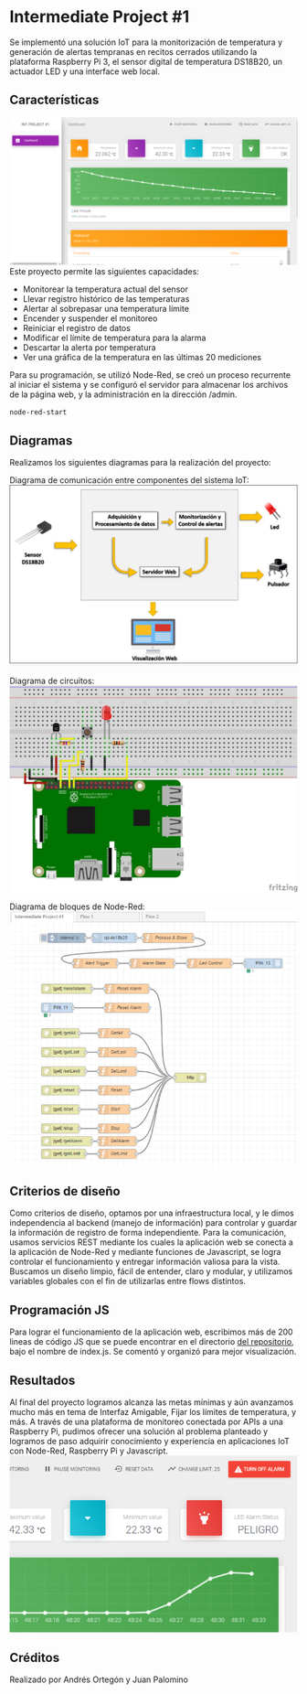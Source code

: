 # Intermediate Project #1

Se implementó una solución IoT para la monitorización de temperatura y generación de alertas tempranas
en recitos cerrados utilizando la plataforma Raspberry Pi 3, el sensor digital de temperatura DS18B20, un
actuador LED y una interface web local.

## Características
![alt text](https://raw.githubusercontent.com/juandavidpalomino/IoTProject1/master/public_html/docs/doc1.png)
Este proyecto permite las siguientes capacidades:
* Monitorear la temperatura actual del sensor
* Llevar registro histórico de las temperaturas
* Alertar al sobrepasar una temperatura límite
* Encender y suspender el monitoreo
* Reiniciar el registro de datos
* Modificar el límite de temperatura para la alarma
* Descartar la alerta por temperatura
* Ver una gráfica de la temperatura en las últimas 20 mediciones

Para su programación, se utilizó Node-Red, se creó un proceso recurrente al iniciar el sistema y se configuró el servidor para almacenar los archivos de la página web, y la administración en la dirección /admin. 

```bash
node-red-start
```


## Diagramas
Realizamos los siguientes diagramas para la realización del proyecto:

Diagrama de comunicación entre componentes del sistema IoT:
![alt text](https://raw.githubusercontent.com/juandavidpalomino/IoTProject1/master/public_html/docs/doc1.jpg)

Diagrama de circuitos:
![alt text](https://raw.githubusercontent.com/juandavidpalomino/IoTProject1/master/public_html/docs/doc23.jpg)

Diagrama de bloques de Node-Red:
![alt text](https://raw.githubusercontent.com/juandavidpalomino/IoTProject1/master/public_html/docs/doc3.png)

## Criterios de diseño
Como criterios de diseño, optamos por una infraestructura local, y le dimos independencia al backend (manejo de información) para controlar y guardar la información de registro de forma independiente. Para la comunicación, usamos servicios REST mediante los cuales la aplicación web se conecta a la aplicación de Node-Red y mediante funciones de Javascript, se logra controlar el funcionamiento y entregar información valiosa para la vista. Buscamos un diseño limpio, fácil de entender, claro y modular, y utilizamos variables globales con el fin de utilizarlas entre flows distintos.

## Programación JS
Para lograr el funcionamiento de la aplicación web, escribimos más de 200 lineas de código JS que se puede encontrar en el directorio [del repositorio](https://github.com/juandavidpalomino/IoTProject1/tree/master/public_html), bajo el nombre de index.js. Se comentó y organizó para mejor visualización.

## Resultados
Al final del proyecto logramos alcanza las metas mínimas y aún avanzamos mucho más en tema de Interfaz Amigable, Fijar los límites de temperatura, y más. A través de una plataforma de monitoreo conectada por APIs a una Raspberry Pi, pudimos ofrecer una solución al problema planteado y logramos de paso adquirir conocimiento y experiencia en aplicaciones IoT con Node-Red, Raspberry Pi y Javascript.
![alt text](https://raw.githubusercontent.com/juandavidpalomino/IoTProject1/master/public_html/docs/doc22.png)

## Créditos
Realizado por Andrés Ortegón y Juan Palomino
